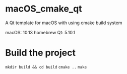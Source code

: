 # macOS_cmake_qt
A Qt template for macOS with using cmake build system

macOS: 10.13
homebrew Qt: 5.10.1

# Build the project
`mkdir build && cd build`
`cmake ..`
`make`

